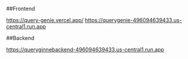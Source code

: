 ##Frontend

https://query-genie.vercel.app/
https://querygenie-496094639433.us-central1.run.app

##Backend

https://queryginnebackend-496094639433.us-central1.run.app
